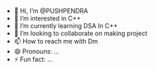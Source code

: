 - 👋 Hi, I’m @PUSHPENDRA
- 👀 I’m interested in C++
- 🌱 I’m currently learning DSA In C++
- 💞️ I’m looking to collaborate on making project 
- 📫 How to reach me wíth Dm
- 😄 Pronouns: ...
- ⚡ Fun fact: ...

<!---
PUSH98/PUSH98 is a ✨ special ✨ repository because its `README.md` (this file) appears on your GitHub profile.
You can click the Preview link to take a look at your changes.
--->
